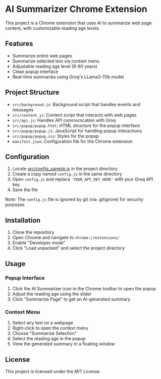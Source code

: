 # AI Summarizer Chrome Extension

This project is a Chrome extension that uses AI to summarize web page content, with customizable reading age levels.

## Features

- Summarize entire web pages
- Summarize selected text via context menu
- Adjustable reading age level (8-60 years)
- Clean popup interface
- Real-time summaries using Groq's LLama3-70b model

## Project Structure

- `src/background.js`: Background script that handles events and messages
- `src/content.js`: Content script that interacts with web pages
- `src/api.js`: Handles API communication with Groq
- `src/popup/popup.html`: HTML structure for the popup interface
- `src/popup/popup.js`: JavaScript for handling popup interactions
- `src/popup/popup.css`: Styles for the popup
- `manifest.json`: Configuration file for the Chrome extension

## Configuration

1. Locate [src/config_sample.js](src/config_sample.js) in the project directory
2. Create a copy named `config.js` in the same directory
3. Open `config.js` and replace `'YOUR_API_KEY_HERE'` with your Groq API key
4. Save the file

Note: The `config.js` file is ignored by git (via .gitignore) for security purposes

## Installation

1. Clone the repository
2. Open Chrome and navigate to `chrome://extensions/`
3. Enable "Developer mode"
4. Click "Load unpacked" and select the project directory

## Usage

### Popup Interface

1. Click the AI Summarizer icon in the Chrome toolbar to open the popup
2. Adjust the reading age using the slider
3. Click "Summarize Page" to get an AI-generated summary

### Context Menu

1. Select any text on a webpage
2. Right-click to open the context menu
3. Choose "Summarize Selection"
4. Select the reading age in the popup
5. View the generated summary in a floating window

## License

This project is licensed under the MIT License.
